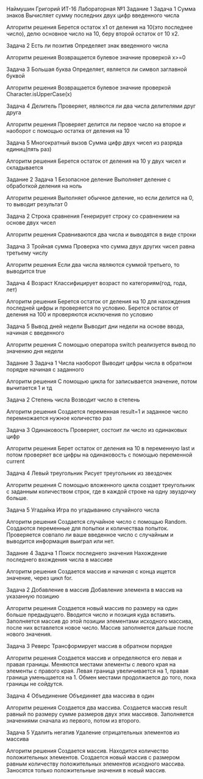 Наймушин Григорий ИТ-16 Лабораторная №1
Задание 1
Задача 1
Сумма знаков
Вычисляет сумму последних двух цифр введенного числа

Алгоритм решения
Берется остаток x1 от деления на 10(это последнее число), делю основное число на 10, беру второй остаток от 10 x2.

Задача 2
Есть ли позитив
Определяет знак введенного числа

Алгоритм решения
Возвращается булевое значние проверкой x>=0

Задача 3
Большая буква
Определяет, является ли символ заглавной буквой

Алгоритм решения
Возвращается булевое значние проверкой Character.isUpperCase(x)

Задача 4
Делитель
Проверяет, являются ли два числа делителями друг друга

Алгоритм решения
Проверяет делится ли первое число на второе и наоборот с помощью остатка от деления на 10

Задача 5
Многократный вызов
Сумма цифр двух чисел из разряда единиц(пять раз)

Алгоритм решения
Берется остаток от деления на 10 у двух чисел и складывается

Задание 2
Задача 1
Безопасное деление
Выполняет деление с обработкой деления на ноль

Алгоритм решения
Выполняет обычное деление, но если делится на 0, то выводит результат 0

Задача 2
Строка сравнения
Генерирует строку со сравнением на основе двух чисел

Алгоритм решения
Сравниваются два числа и выводятся в виде строки

Задача 3
Тройная сумма
Проверка что сумма двух других чисел равна третьему числу

Алгоритм решения
Если два числа являются суммой третьего, то выводится true

Задача 4
Возраст
Классифицирует возраст по категориям(год, года, лет)

Алгоритм решения
Берется остаток от деления на 10 для нахождения последней цифры и проверяется по условию. Берется остаток от деления на 100 и проверяются исключения по условию

Задача 5
Вывод дней недели
Выводит дни недели на основе ввода, начиная с введенного

Алгоритм решения
С помощью оператора switch реализуется вывод по значению дня недели

Задание 3
Задача 1
Числа наоборот
Выводит цифры числа в обратном порядке начиная с заданного

Алгоритм решения
С помощью цикла for записывается значение, потом вычитается 1 и тд

Задача 2
Степень числа
Возводит число в степень

Алгоритм решения
Создается переменная result=1 и заданное число перемножается нужное количество раз

Задача 3
Одинаковость
Проверяет, состоит ли число из одинаковых цифр

Алгоритм решения
Берет остаток от деления на 10 в переменную last и потом проверяет все цифры на одинаковость c помощью переменной current

Задача 4
Левый треугольник
Рисует треугольник из звездочек

Алгоритм решения
С помощью вложенного цикла создает треугольник с заданным количеством строк, где в каждой строке на одну звуздочку больше.

Задача 5
Угадайка
Игра по угадыванию случайного числа

Алгоритм решения
Создается случайное число с помощью Random. Создаются переменные для попытки и количестваа попыток. Проверяется совпало ли ваше введенное число с случайным и выводится информация выиграл или нет.

Задание 4
Задача 1
Поиск последнего значения
Нахождение последнего вхождения числа в массиве

Алгоритм решения
Создается массив и начиная с конца ищется значение, через цикл for.

Задача 2
Добавление в массив
Добавление элемента в массив на указанную позицию

Алгоритм решения
Создается новый массив по размеру на один больше предыдущего. Вводится число и позиция куда вставить. Заполняется массив до этой позиции элементами исходного массива, после них вставлется новое число. Массив заполняется дальше после нового значения.

Задача 3
Реверс
Трансформирует массив в обратном порядке

Алгоритм решения
Создается массив и определяются его левая и правая границы. Меняются местами элементы с левого края на элементы с правого края. Левая граница увеличивается на 1, правая граница уменьщается на 1. Обмен местами продолжается до того, пока границы не сойдутся.

Задача 4
Объединение
Объединяет два массива в один

Алгоритм решения
Создается два массива. Создается массив result равный по размеру сумме размеров двух этих массивов. Заполняется значениями сначала из первого, потом из второго.

Задача 5
Удалить негатив
Удаление отрицательных элементов из массива

Алгоритм решения
Создается массив. Находится количество положительных элементов. Создается новый массив с размером равным количеству положительных элементов исходного массива. Заносятся только положительные значения в новый массив.
